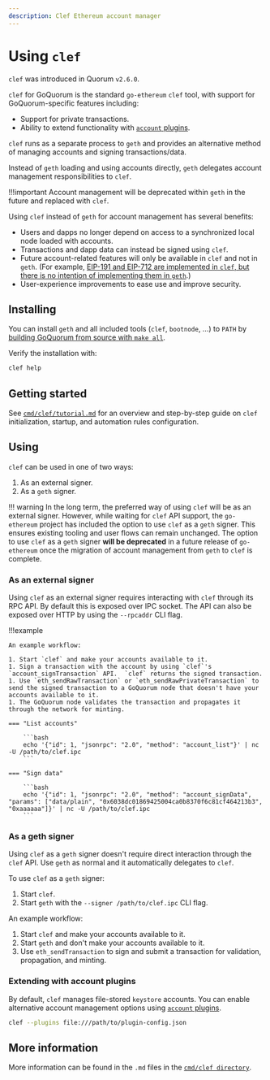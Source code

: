 ```yaml
---
description: Clef Ethereum account manager
---
```


# Using `clef`

`clef` was introduced in Quorum `v2.6.0`.

`clef` for GoQuorum is the standard `go-ethereum` `clef` tool, with support for GoQuorum-specific features including:

* Support for private transactions.
* Ability to extend functionality with [`account` plugins](AccountPlugins.md).

`clef` runs as a separate process to `geth` and provides an alternative method of managing accounts
and signing transactions/data.

Instead of `geth` loading and using accounts directly, `geth` delegates account management
responsibilities to `clef`.

!!!important
    Account management will be deprecated within `geth` in the future and replaced with `clef`.

Using `clef` instead of `geth` for account management has several benefits:

* Users and dapps no longer depend on access to a synchronized local node loaded with accounts.
* Transactions and dapp data can instead be signed using `clef`.
* Future account-related features will only be available in `clef` and not in `geth`.
    (For example, [EIP-191 and EIP-712 are implemented in `clef`, but there is no intention of implementing them in `geth`](https://github.com/ethereum/go-ethereum/pull/17789/).)
* User-experience improvements to ease use and improve security.

## Installing

You can install `geth` and all included tools (`clef`, `bootnode`, …) to `PATH` by
[building GoQuorum from source with `make all`](../../Deployment/Binaries.md).

Verify the installation with:

```bash
clef help
```

## Getting started

See [`cmd/clef/tutorial.md`](https://github.com/ConsenSys/quorum/blob/master/cmd/clef/tutorial.md)
for an overview and step-by-step guide on `clef` initialization, startup, and automation rules configuration.

## Using

`clef` can be used in one of two ways:

1. As an external signer.
1. As a `geth` signer.

!!! warning
    In the long term, the preferred way of using `clef` will be as an external signer. However, while
    waiting for `clef` API support, the `go-ethereum` project has included the option
    to use `clef` as a `geth` signer. This ensures existing tooling and user flows can remain unchanged.
    The option to use `clef` as a `geth` signer **will be deprecated** in a future release of `go-ethereum`
    once the migration of account management from `geth` to `clef` is complete.

### As an external signer

Using `clef` as an external signer requires interacting with `clef` through its RPC API. By default
this is exposed over IPC socket. The API can also be exposed over HTTP by using the `--rpcaddr` CLI flag.

!!!example

    An example workflow:

    1. Start `clef` and make your accounts available to it.
    1. Sign a transaction with the account by using `clef`'s `account_signTransaction` API.  `clef` returns the signed transaction.
    1. Use `eth_sendRawTransaction` or `eth_sendRawPrivateTransaction` to send the signed transaction to a GoQuorum node that doesn't have your accounts available to it.
    1. The GoQuorum node validates the transaction and propagates it through the network for minting.

    === "List accounts"

        ```bash
        echo '{"id": 1, "jsonrpc": "2.0", "method": "account_list"}' | nc -U /path/to/clef.ipc
        ```

    === "Sign data"

        ```bash
        echo '{"id": 1, "jsonrpc": "2.0", "method": "account_signData", "params": ["data/plain", "0x6038dc01869425004ca0b8370f6c81cf464213b3", "0xaaaaaa"]}' | nc -U /path/to/clef.ipc
        ```

### As a geth signer

Using `clef` as a `geth` signer doesn't require direct interaction through the `clef` API.
Use `geth` as normal and it automatically delegates to `clef`.

To use `clef` as a `geth` signer:

1. Start `clef`.
1. Start `geth` with the `--signer /path/to/clef.ipc` CLI flag.

An example workflow:

1. Start `clef` and make your accounts available to it.
1. Start `geth` and don't make your accounts available to it.
1. Use `eth_sendTransaction` to sign and submit a transaction for validation, propagation, and minting.

### Extending with account plugins

By default, `clef` manages file-stored `keystore` accounts.
You can enable alternative account management options using [`account` plugins](AccountPlugins.md).

```bash
clef --plugins file:///path/to/plugin-config.json
```

## More information

More information can be found in the `.md` files in the [`cmd/clef directory`](https://github.com/ConsenSys/quorum/tree/master/cmd/clef).
